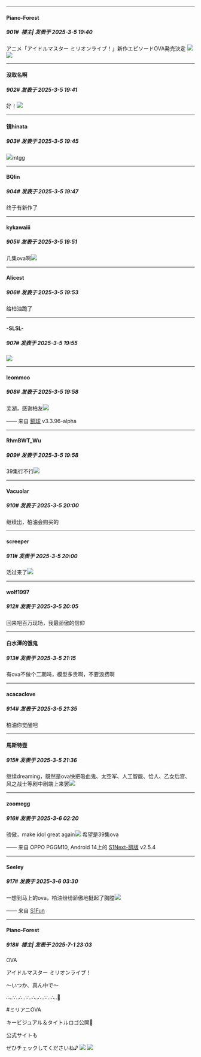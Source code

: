 ﻿
*****

####  Piano-Forest  
##### 901#         楼主| 发表于 2025-3-5 19:40

アニメ「アイドルマスター ミリオンライブ！」新作エピソードOVA発売決定
<img src="https://p.sda1.dev/22/95775f38c367f16c47667de05b99f4a3/20250305_193859.jpg" referrerpolicy="no-referrer">
<img src="https://p.sda1.dev/22/57a6c7304ba58d07e8b85885a66bc05e/20250305_193900.jpg" referrerpolicy="no-referrer">

*****

####  没取名啊  
##### 902#       发表于 2025-3-5 19:41

好！<img src="https://static.saraba1st.com/image/smiley/face2017/187.png" referrerpolicy="no-referrer">


*****

####  镜hinata  
##### 903#       发表于 2025-3-5 19:45

<img src="https://static.saraba1st.com/image/smiley/face2017/074.png" referrerpolicy="no-referrer">mtgg

*****

####  BQlin  
##### 904#       发表于 2025-3-5 19:47

终于有新作了


*****

####  kykawaiii  
##### 905#       发表于 2025-3-5 19:51

几集ova啊<img src="https://static.saraba1st.com/image/smiley/face2017/072.png" referrerpolicy="no-referrer">


*****

####  Alicest  
##### 906#       发表于 2025-3-5 19:53

给柏油跪了

*****

####  -SLSL-  
##### 907#       发表于 2025-3-5 19:55

<img src="https://static.saraba1st.com/image/smiley/face2017/138.png" referrerpolicy="no-referrer">


*****

####  leommoo  
##### 908#       发表于 2025-3-5 19:58

芜湖，感谢柏友<img src="https://static.saraba1st.com/image/smiley/face2017/187.png" referrerpolicy="no-referrer">

—— 来自 [鹅球](https://www.pgyer.com/xfPejhuq) v3.3.96-alpha

*****

####  RhmBWT_Wu  
##### 909#       发表于 2025-3-5 19:58

39集行不行<img src="https://static.saraba1st.com/image/smiley/face2017/252.png" referrerpolicy="no-referrer">

*****

####  Vacuolar  
##### 910#       发表于 2025-3-5 20:00

继续出，柏油会购买的

*****

####  screeper  
##### 911#       发表于 2025-3-5 20:00

活过来了<img src="https://static.saraba1st.com/image/smiley/face2017/034.png" referrerpolicy="no-referrer">


*****

####  wolf1997  
##### 912#       发表于 2025-3-5 20:05

回来吧百万现场，我最骄傲的信仰


*****

####  白水潭的饿鬼  
##### 913#       发表于 2025-3-5 21:15

有ova不做个二期吗，模型多贵啊，不要浪费啊


*****

####  acacaclove  
##### 914#       发表于 2025-3-5 21:35

柏油你觉醒吧

*****

####  馬斯特壺  
##### 915#       发表于 2025-3-5 21:36

继续dreaming，既然是ova快把吸血鬼、太空军、人工智能、恰人、乙女后宫、风之战士等剧中剧端上来罢<img src="https://static.saraba1st.com/image/smiley/face2017/067.png" referrerpolicy="no-referrer">


*****

####  zoomegg  
##### 916#       发表于 2025-3-6 02:20

骄傲，make idol great again<img src="https://static.saraba1st.com/image/smiley/face2017/057.png" referrerpolicy="no-referrer">
希望是39集ova

—— 来自 OPPO PGGM10, Android 14上的 [S1Next-鹅版](https://github.com/ykrank/S1-Next/releases) v2.5.4


*****

####  Seeley  
##### 917#       发表于 2025-3-6 03:30

一想到马上的ova，柏油纷纷骄傲地挺起了胸膛<img src="https://static.saraba1st.com/image/smiley/face2017/062.gif" referrerpolicy="no-referrer">

—— 来自 [S1Fun](https://s1fun.koalcat.com)

*****

####  Piano-Forest  
##### 918#         楼主| 发表于 2025-7-1 23:03

OVA

アイドルマスター ミリオンライブ！

～いつか、真ん中で～

∴‥∵‥∴‥∵‥∴‥∴‥∵‥∴‥🦋

#ミリアニOVA 

キービジュアル＆タイトルロゴ公開🎊

公式サイトも

ぜひチェックしてくださいね♪
<img src="https://p.sda1.dev/25/72f0248984488489ea9979ac35903f44/20250701_230239.jpg" referrerpolicy="no-referrer">
<img src="https://p.sda1.dev/25/9d6c4e7fd668a72cea32048c813f5a59/kv _6_.jpg" referrerpolicy="no-referrer">

